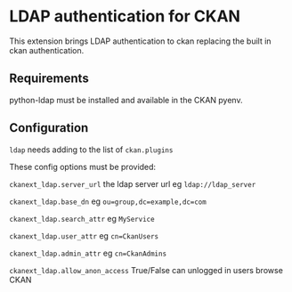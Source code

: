 LDAP authentication for CKAN
============================

This extension brings LDAP authentication to ckan replacing the
built in ckan authentication.


Requirements
------------

python-ldap must be installed and available in the CKAN pyenv.


Configuration
-------------

`ldap` needs adding to the list of `ckan.plugins`

These config options must be provided:

`ckanext_ldap.server_url` the ldap server url eg `ldap://ldap_server`

`ckanext_ldap.base_dn` eg `ou=group,dc=example,dc=com`

`ckanext_ldap.search_attr` eg `MyService`

`ckanext_ldap.user_attr` eg `cn=CkanUsers`

`ckanext_ldap.admin_attr` eg `cn=CkanAdmins`

`ckanext_ldap.allow_anon_access` True/False can unlogged in users browse CKAN
